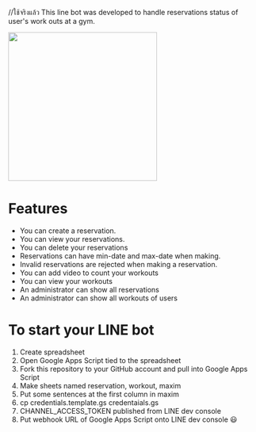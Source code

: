 //ใช้จริงแล้ว
This line bot was developed to handle reservations status of user's work outs at a gym.

<img src="https://user-images.githubusercontent.com/16299750/47833927-aecec780-dde0-11e8-95f3-56200b9eec4c.png" width="300">

# Features
- You can create a reservation.
- You can view your reservations.
- You can delete your reservations
- Reservations can have min-date and max-date when making.
- Invalid reservations are rejected when making a reservation.
- You can add video to count your workouts
- You can view your workouts
- An administrator can show all reservations
- An administrator can show all workouts of users

# To start your LINE bot
1. Create spreadsheet
2. Open Google Apps Script tied to the spreadsheet
3. Fork this repository to your GitHub account and pull into Google Apps Script
4. Make sheets named reservation, workout, maxim
5. Put some sentences at the first column in maxim
6. cp credentials.template.gs credentaials.gs
7. CHANNEL_ACCESS_TOKEN published from LINE dev console
8. Put webhook URL of Google Apps Script onto LINE dev console 😃
